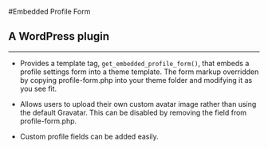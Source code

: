 #Embedded Profile Form

## A WordPress plugin

---

*  Provides a template tag, `get_embedded_profile_form()`, that embeds a
profile settings form into a theme template. The form markup overridden
by copying profile-form.php into your theme folder and modifying it as you see fit.

*  Allows users to upload their own custom avatar image rather than using the 
default Gravatar. This can be disabled by removing the field from profile-form.php.

*  Custom profile fields can be added easily.